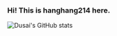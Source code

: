 ### Hi! This is hanghang214 here.
![Dusai's GitHub stats](https://github-readme-stats.vercel.app/api?username=stacklens)
<!--
**hanghang214/hanghang214** is a ✨ _special_ ✨ repository because its `README.md` (this file) appears on your GitHub profile.
https://img.shields.io/badge/我是-学生-blue
https://img.shields.io/badge/V我-50-red
Here are some ideas to get you started:

- 🔭 I’m currently working on ...
- 🌱 I’m currently learning ...
- 👯 I’m looking to collaborate on ...
- 🤔 I’m looking for help with ...
- 💬 Ask me about ...
- 📫 How to reach me: ...
- 😄 Pronouns: ...
- ⚡ Fun fact: ...
-->
